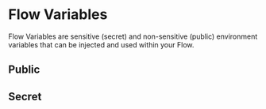 # Flow Variables

Flow Variables are sensitive (secret) and non-sensitive (public) environment variables that can be injected and used within your Flow.

## Public

## Secret